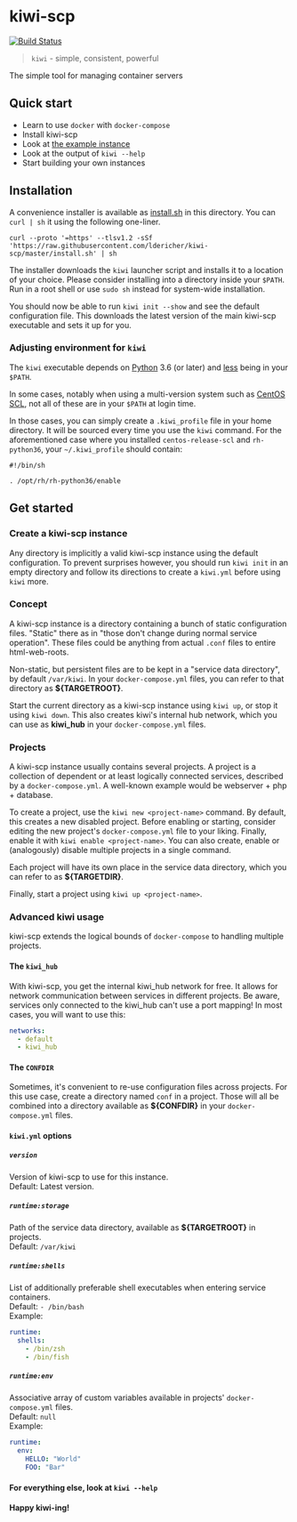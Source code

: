 # kiwi-scp

[![Build Status](https://github.drone.yavook.de/api/badges/ldericher/kiwi-scp/status.svg)](https://github.drone.yavook.de/ldericher/kiwi-scp)

> `kiwi` - simple, consistent, powerful

The simple tool for managing container servers


## Quick start

- Learn to use `docker` with `docker-compose`
- Install kiwi-scp
- Look at [the example instance](./example)
- Look at the output of `kiwi --help`
- Start building your own instances


## Installation

A convenience installer is available as [install.sh](./install.sh) in this directory.
You can `curl | sh` it using the following one-liner.

```shell script
curl --proto '=https' --tlsv1.2 -sSf 'https://raw.githubusercontent.com/ldericher/kiwi-scp/master/install.sh' | sh
```

The installer downloads the `kiwi` launcher script and installs it to a location of your choice.
Please consider installing into a directory inside your `$PATH`.
Run in a root shell or use `sudo sh` instead for system-wide installation.

You should now be able to run `kiwi init --show` and see the default configuration file.
This downloads the latest version of the main kiwi-scp executable and sets it up for you.


### Adjusting environment for `kiwi`

The `kiwi` executable depends on [Python](https://www.python.org/) 3.6 (or later) and 
[less](http://www.greenwoodsoftware.com/less/) being in your `$PATH`.

In some cases, notably when using a multi-version system such as
[CentOS SCL](https://wiki.centos.org/AdditionalResources/Repositories/SCL), not all of these are in your `$PATH`
at login time.

In those cases, you can simply create a `.kiwi_profile` file in your home directory.
It will be sourced every time you use the `kiwi` command.
For the aforementioned case where you installed `centos-release-scl` and `rh-python36`, your `~/.kiwi_profile` should
contain:

```shell script
#!/bin/sh

. /opt/rh/rh-python36/enable
```


## Get started

### Create a kiwi-scp instance

Any directory is implicitly a valid kiwi-scp instance using the default configuration.
To prevent surprises however, you should run `kiwi init` in an empty directory and follow its directions to
create a `kiwi.yml` before using `kiwi` more.


### Concept

A kiwi-scp instance is a directory containing a bunch of static configuration files.
"Static" there as in "those don't change during normal service operation".
These files  could be anything from actual `.conf` files to entire html-web-roots.

Non-static, but persistent files are to be kept in a "service data directory", by default `/var/kiwi`.
In your `docker-compose.yml` files, you can refer to that directory as **${TARGETROOT}**.

Start the current directory as a kiwi-scp instance using `kiwi up`, or stop it using `kiwi down`.
This also creates kiwi's internal hub network, which you can use as **kiwi_hub** in your `docker-compose.yml` files.


### Projects

A kiwi-scp instance usually contains several projects.
A project is a collection of dependent or at least logically connected services, described by a `docker-compose.yml`.
A well-known example would be webserver + php + database.

To create a project, use the `kiwi new <project-name>` command.
By default, this creates a new disabled project.
Before enabling or starting, consider editing the new project's `docker-compose.yml` file to your liking.
Finally, enable it with `kiwi enable <project-name>`.
You can also create, enable or (analogously) disable multiple projects in a single command.

Each project will have its own place in the service data directory, which you can refer to as **${TARGETDIR}**.

Finally, start a project using `kiwi up <project-name>`.


### Advanced kiwi usage

kiwi-scp extends the logical bounds of `docker-compose` to handling multiple projects.


#### The `kiwi_hub`

With kiwi-scp, you get the internal kiwi_hub network for free.
It allows for network communication between services in different projects.
Be aware, services only connected to the kiwi_hub can't use a port mapping!
In most cases, you will want to use this:

```yaml
networks:
  - default
  - kiwi_hub
```


#### The `CONFDIR`

Sometimes, it's convenient to re-use configuration files across projects.
For this use case, create a directory named `conf` in a project.
Those will all be combined into a directory available as **${CONFDIR}** in your `docker-compose.yml` files.


#### `kiwi.yml` options

##### `version`
Version of kiwi-scp to use for this instance.  
Default: Latest version.

##### `runtime:storage`
Path of the service data directory, available as **${TARGETROOT}** in projects.  
Default: `/var/kiwi`

##### `runtime:shells`
List of additionally preferable shell executables when entering service containers.  
Default: `- /bin/bash`  
Example:

```yaml
runtime:
  shells:
    - /bin/zsh
    - /bin/fish
```

##### `runtime:env`
Associative array of custom variables available in projects' `docker-compose.yml` files.   
Default: `null`  
Example:

```yaml
runtime:
  env:
    HELLO: "World"
    FOO: "Bar"
```

#### For everything else, look at `kiwi --help`
#### Happy kiwi-ing!
